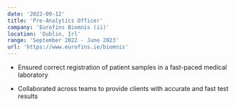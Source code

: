 ```yaml
---
date: '2022-09-12'
title: 'Pre-Analytics Officer'
company: 'Eurofins Biomnis (ii)'
location: 'Dublin, Irl'
range: 'September 2022 - June 2023'
url: 'https://www.eurofins.ie/biomnis'
---
```


- Ensured correct registration of patient samples in a fast-paced medical laboratory

- Collaborated across teams to provide clients with accurate and fast test results
